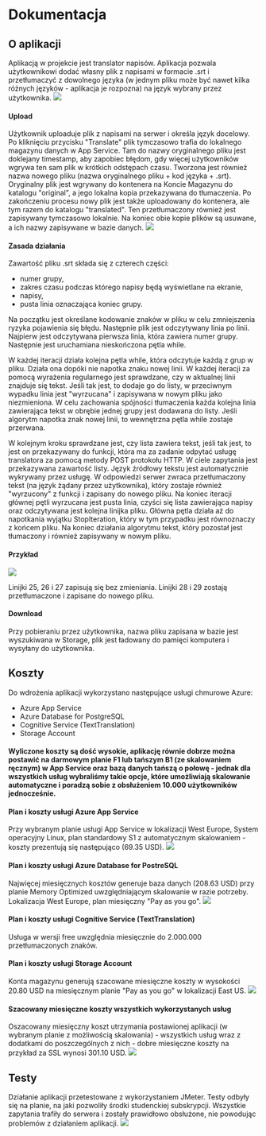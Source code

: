 # Dokumentacja
## O aplikacji
Aplikacją w projekcie jest translator napisów. Aplikacja pozwala użytkownikowi dodać własny plik z napisami w 
formacie .srt i przetłumaczyć z dowolnego języka (w jednym pliku może być nawet kilka różnych języków - 
aplikacja je rozpozna) na język wybrany przez użytkownika.
![](0.png)

#### Upload
Użytkownik uploaduje plik z napisami na serwer i określa język docelowy. Po kliknięciu przycisku "Translate" 
plik tymczasowo trafia do lokalnego magazynu danych w App Service. Tam do nazwy oryginalnego pliku jest doklejany timestamp, 
aby zapobiec błędom, gdy więcej użytkowników wgrywa ten sam plik w krótkich odstępach czasu. 
Tworzona jest również nazwa nowego pliku (nazwa oryginalnego pliku + kod języka + .srt).
Oryginalny plik jest wgrywany do kontenera na Koncie Magazynu do katalogu "original", a jego lokalna kopia przekazywana do tłumaczenia.
Po zakończeniu procesu nowy plik jest także uploadowany do kontenera, ale tym razem do katalogu "translated". 
Ten przetłumaczony również jest zapisywany tymczasowo lokalnie. Na koniec obie kopie plików są usuwane, a ich nazwy zapisywane w bazie danych.
![](1.png)


#### Zasada działania
Zawartość pliku .srt składa się z czterech części:
* numer grupy,
* zakres czasu podczas którego napisy będą wyświetlane na ekranie,
* napisy,
* pusta linia oznaczająca koniec grupy.

Na początku jest określane kodowanie znaków w pliku w celu zmniejszenia ryzyka pojawienia się błędu. Następnie plik jest odczytywany linia po linii.
Najpierw jest odczytywana pierwsza linia, która zawiera numer grupy. Następnie jest uruchamiana nieskończona pętla while.    

W każdej iteracji działa kolejna pętla while, która odczytuje każdą z grup w pliku. Działa ona dopóki nie napotka znaku nowej linii.
W każdej iteracji za pomocą wyrażenia regularnego jest sprawdzane, czy w aktualnej linii znajduje się tekst.
Jeśli tak jest, to dodaje go do listy, w przeciwnym wypadku linia jest "wyrzucana" i zapisywana w nowym pliku jako niezmieniona.
W celu zachowania spójności tłumaczenia każda kolejna linia zawierająca tekst w obrębie jednej grupy jest dodawana do listy. Jeśli algorytm napotka znak nowej linii, to wewnętrzna pętla while zostaje przerwana.    

W kolejnym kroku sprawdzane jest, czy lista zawiera tekst, jeśli tak jest, to jest on przekazywany do funkcji, 
która ma za zadanie odpytać usługę translatora za pomocą metody POST protokołu HTTP. 
W ciele zapytania jest przekazywana zawartość listy. Język źródłowy tekstu jest automatycznie wykrywany przez usługę. 
W odpowiedzi serwer zwraca przetłumaczony tekst (na język żądany przez użytkownika), który zostaje również "wyrzucony" z funkcji i 
zapisany do nowego pliku. Na koniec iteracji głównej pętli wyrzucana jest pusta linia, czyści się lista zawierająca napisy oraz odczytywana jest kolejna linijka pliku.
Główna pętla działa aż do napotkania wyjątku StopIteration, który w tym przypadku jest równoznaczy z końcem pliku. 
Na koniec działania algorytmu tekst, który pozostał jest tłumaczony i również zapisywany w nowym pliku.
 

#### Przykład
![](2.png)

Linijki 25, 26 i 27 zapisują się bez zmieniania. Linijki 28 i 29 zostają przetłumaczone i zapisane do nowego pliku.

#### Download
Przy pobieraniu przez użytkownika, nazwa pliku zapisana w bazie jest wyszukiwana w Storage, plik jest ładowany do pamięci komputera i 
wysyłany do użytkownika.


## Koszty
Do wdrożenia aplikacji wykorzystano następujące usługi chmurowe Azure: 
* Azure App Service
* Azure Database for PostgreSQL
* Cognitive Service (TextTranslation)
* Storage Account

#### Wyliczone koszty są dość wysokie, aplikację równie dobrze można postawić na darmowym planie F1 lub tańszym B1 (ze skalowaniem ręcznym) w App Service oraz bazą danych tańszą o połowę - jednak dla wszystkich usług wybraliśmy takie opcje, które umożliwiają skalowanie automatyczne i poradzą sobie z obsłużeniem 10.000 użytkowników jednocześnie.
#### Plan i koszty usługi Azure App Service
Przy wybranym planie usługi App Service w lokalizacji West Europe, System operacyjny Linux, plan standardowy S1 z automatycznym skalowaniem - koszty prezentują się następująco (69.35  USD).
![](4.png)

#### Plan i koszty usługi Azure Database for PostreSQL
Najwięcej miesięcznych kosztów generuje baza danych (208.63 USD) przy planie Memory Optimized uwzględniającym skalowanie w razie potrzeby. Lokalizacja West Europe, plan miesięczny "Pay as you go".
![](5.png)

#### Plan i koszty usługi Cognitive Service (TextTranslation)
Usługa w wersji free uwzględnia miesięcznie do 2.000.000 przetłumaczonych znaków.

#### Plan i koszty usługi Storage Account
Konta magazynu generują szacowane miesięczne koszty w wysokości 20.80 USD na miesięcznym planie "Pay as you go" w lokalizacji East US.
![](6.png)

#### Szacowany miesięczne koszty wszystkich wykorzystanych usług
Oszacowany miesięczny koszt utrzymania postawionej aplikacji (w wybranym planie z możliwością skalowania) - wszystkich usług wraz z dodatkami do poszczególnych z nich - dobre miesięczne koszty na przykład za SSL wynosi 301.10 USD.
![](7.png)

## Testy
Działanie aplikacji przetestowane z wykorzystaniem JMeter. Testy odbyły się na planie, na jaki pozwoliły środki studenckiej subskrypcji. Wszystkie zapytania trafiły do serwera i zostały prawidłowo obsłużone, nie powodując problemów z działaniem aplikacji.
![](8.png)
